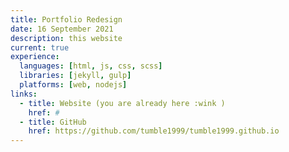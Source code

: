 ```yaml
---
title: Portfolio Redesign
date: 16 September 2021
description: this website
current: true
experience:
  languages: [html, js, css, scss]
  libraries: [jekyll, gulp]
  platforms: [web, nodejs]
links:
  - title: Website (you are already here :wink )
    href: #
  - title: GitHub
    href: https://github.com/tumble1999/tumble1999.github.io
---
```

